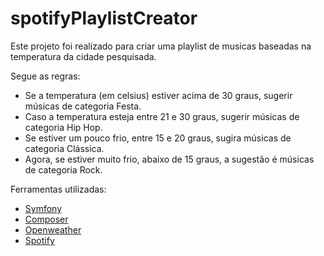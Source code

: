 # spotifyPlaylistCreator

Este projeto foi realizado para criar uma playlist de musicas baseadas na temperatura da cidade pesquisada.

Segue as regras:

- Se a temperatura (em celsius) estiver acima de 30 graus, sugerir músicas de categoria Festa.
- Caso a temperatura esteja entre 21 e 30 graus, sugerir músicas de categoria Hip Hop.
- Se estiver um pouco frio, entre 15 e 20 graus, sugira músicas de categoria Clássica.
- Agora, se estiver muito frio, abaixo de 15 graus, a sugestão é músicas de categoria Rock.

Ferramentas utilizadas:

- [Symfony](https://symfony.com/)
- [Composer](https://getcomposer.org/)
- [Openweather](https://openweathermap.org/api)
- [Spotify](https://developer.spotify.com/)

